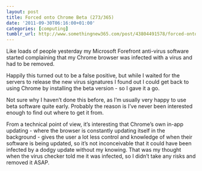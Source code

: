 ```yaml
---
layout: post
title: Forced onto Chrome Beta (273/365)
date: '2011-09-30T06:16:00+01:00'
categories: [computing]
tumblr_url: http://www.somethingnew365.com/post/43804491578/forced-onto-chrome-beta-273365
---
```

Like loads of people yesterday my Microsoft Forefront anti-virus software started complaining that my Chrome browser was infected with a virus and had to be removed.

Happily this turned out to be a false positive, but while I waited for the servers to release the new virus signatures I found out I could get back to using Chrome by installing the beta version - so I gave it a go.

Not sure why I haven’t done this before, as I’m usually very happy to use beta software quite early. Probably the reason is I’ve never been interested enough to find out where to get it from.

From a technical point of view, it’s interesting that Chrome’s own in-app updating - where the browser is constantly updating itself in the background - gives the user a lot less control and knowledge of when their software is being updated, so it’s not inconceivable that it could have been infected by a dodgy update without my knowing. That was my thought when the virus checker told me it was infected, so I didn’t take any risks and removed it ASAP.

